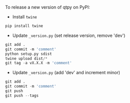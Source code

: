 To release a new version of qtpy on PyPI:

* Install `twine`

```python
pip install twine
```

* Update `_version.py` (set release version, remove 'dev')

```python
git add .
git commit -m 'comment'
python setup.py sdist
twine upload dist/*
git tag -a vX.X.X -m 'comment'
```

* Update `_version.py` (add 'dev' and increment minor)

```python
git add .
git commit -m 'comment'
git push
git push --tags
```

